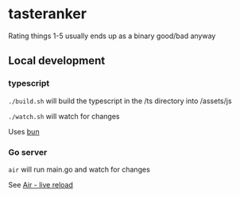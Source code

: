 # tasteranker

Rating things 1-5 usually ends up as a binary good/bad anyway

## Local development

### typescript

`./build.sh` will build the typescript in the /ts directory into /assets/js

`./watch.sh` will watch for changes

Uses [bun](https://bun.sh)

### Go server

`air` will run main.go and watch for changes

See [Air - live reload](https://github.com/air-verse/air)
